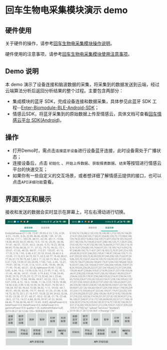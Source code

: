 # 回车生物电采集模块演示 demo

## 硬件使用
关于硬件的操作，请参考[回车生物电采集模块操作说明](https://docs.affectivecloud.com/📲蓝牙采集模块/回车生物电蓝牙采集模块操作说明.html)。

硬件使用的注意事项，请参考[回车生物电采集模块使用注意事项](https://docs.affectivecloud.com/📲蓝牙采集模块/回车蓝牙生物电采集模块使用注意事项.html)。

## Demo 说明

本 demo 演示了设备连接和脑波数据的采集，将采集到的数据发送到云端，经过云端算法分析后返回分析结果的整个过程。主要包含两部分：
* 集成模块的蓝牙 SDK，完成设备连接和数据采集，具体参见此蓝牙 SDK 工程--[Enter-Biomodule-BLE-Android-SDK](https://github.com/EnterTech/Enter-Biomodule-BLE-Android-SDK)；
* 情感云SDK，将蓝牙采集到的原始数据上传至情感云，具体文档可查看[回车情感云平台 SDK(Android)](../README.md)。

## 操作
* 打开Demo时，需点击`连接蓝牙设备`进行设备蓝牙连接，此时设备需处于广播状态；
* 连接设备后，点击 `初始化` 、`开始上传数据`、`获取报表数据`、`结束`等按钮进行情感云平台的快速交互；
* 如果你有一些自定义的交互场景，或者想详细了解情感云提供的接口，也可以点击`API详细功能`查看。
## 界面交互和展示

接收和发送的数据会实时显示在屏幕上，可左右滑动进行切换。

<img src="../media/receive.png" width="40%">

<img src="../media/send.png" width="40%">
